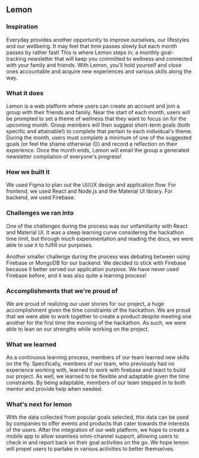 ## Lemon

### Inspiration
Everyday provides another opportunity to improve ourselves, our lifestyles and our wellbeing. It may feel that time passes slowly but each month passes by rather fast! This is where Lemon steps in; a monthly goal-tracking newsletter that will keep you committed to wellness and connected with your family and friends. With Lemon, you’ll hold yourself and close ones accountable and acquire new experiences and various skills along the way.

### What it does
Lemon is a web platform where users can create an account and join a group with their friends and family. Near the start of each month, users will be prompted to set a theme of wellness that they want to focus on for the upcoming month. Group members will then suggest short-term goals (both specific and attainable!) to complete that pertain to each individual's theme. During the month, users must complete a minimum of one of the suggested goals (or feel the shame otherwise 😔) and record a reflection on their experience. Once the month ends, Lemon will email the group a generated newsletter compilation of everyone's progress! 

### How we built it
We used Figma to plan out the UI/UX design and application flow. For frontend, we used React and Node.js and the Material UI library. For backend, we used Firebase. 

### Challenges we ran into
One of the challenges during the process was our unfamiliarity with React and Material UI. It was a steep learning curve considering the hackathon time limit, but through much experimentation and reading the docs, we were able to use it to fulfill our purposes. 

Another smaller challenge during the process was debating between using Firebase or MongoDB for our backend. We decided to stick with Firebase because it better served our application purpose. We have never used Firebase before, and it was also quite a learning process!

### Accomplishments that we're proud of
We are proud of realizing our user stories for our project, a huge accomplishment given the time constraints of the hackathon. We are proud that we were able to work together to create a product despite meeting one another for the first time the morning of the hackathon. As such, we were able to lean on our strengths while working on the project. 

### What we learned
As a continuous learning process, members of our team learned new skills on the fly. Specifically, members of our team, who previously had no experience working with, learned to work with firebase and react to build our project. As well, we learned to be flexible and adaptable given the time constraints. By being adaptable, members of our team stepped in to both mentor and provide help when needed.

### What's next for lemon 
With the data collected from popular goals selected, this data can be used by companies to offer events and products that cater towards the interests of the users. After the integration of our web platform, we hope to create a mobile app to allow seamless omni-channel support, allowing users to check in and report back on their goal activities on the go. We hope lemon will propel users to partake in various activities to better themselves.
